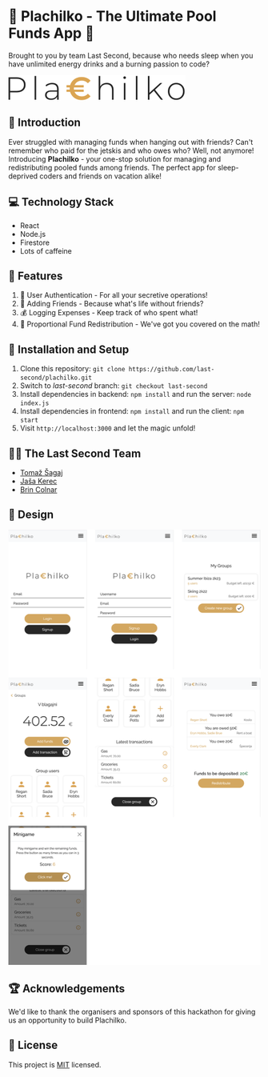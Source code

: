 # 🎉 Plachilko - The Ultimate Pool Funds App 🎉

Brought to you by team Last Second, because who needs sleep when you have unlimited energy drinks and a burning passion to code?

![Plachilko Logo](frontend/src/assets/img/logo-plachilko.svg)

## 🚀 Introduction

Ever struggled with managing funds when hanging out with friends? Can't remember who paid for the jetskis and who owes who? Well, not anymore! Introducing **Plachilko** - your one-stop solution for managing and redistributing pooled funds among friends. The perfect app for sleep-deprived coders and friends on vacation alike!

## 💻 Technology Stack

* React
* Node.js
* Firestore
* Lots of caffeine

## 🎯 Features

1. 🧍 User Authentication - For all your secretive operations!
2. 👫 Adding Friends - Because what's life without friends?
3. 💰 Logging Expenses - Keep track of who spent what!
4. 🔄 Proportional Fund Redistribution - We've got you covered on the math!

## 🔧 Installation and Setup

1. Clone this repository: `git clone https://github.com/last-second/plachilko.git`
2. Switch to *last-second* branch: `git checkout last-second`
3. Install dependencies in backend: `npm install` and run the server: `node index.js`
4. Install dependencies in frontend: `npm install` and run the client: `npm start`
5. Visit `http://localhost:3000` and let the magic unfold!

## 🦸‍♂️ The Last Second Team

* [Tomaž Šagaj](https://github.com/mh7x)
* [Jaša Kerec](https://github.com/kkeroo)
* [Brin Colnar](https://github.com/brincolnar)

## 🎨 Design

![Design preview image](design.svg)

## 🏆 Acknowledgements

We'd like to thank the organisers and sponsors of this hackathon for giving us an opportunity to build Plachilko. 

## 📝 License

This project is [MIT](https://choosealicense.com/licenses/mit/) licensed.
